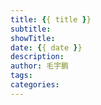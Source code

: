 ```yaml
---
title: {{ title }}
subtitle:
showTitle:
date: {{ date }}
description:
author: 毛宇鹏
tags:
categories:
---
```

